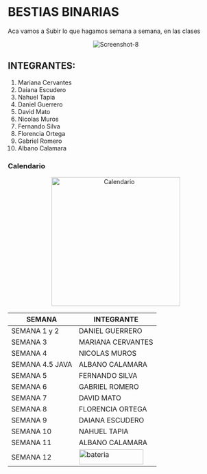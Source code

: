 # **BESTIAS BINARIAS**

Aca vamos a Subir lo que hagamos semana a semana, en las clases 

<div align="center">
<img src="https://i.ibb.co/hFyDT8Z/Screenshot-8.jpg" alt="Screenshot-8" border="0"></a></div>


## INTEGRANTES: 
1. Mariana Cervantes
2. Daiana Escudero
3. Nahuel Tapia
4. Daniel Guerrero
5. David Mato
6. Nicolas Muros
7. Fernando Silva
8. Florencia Ortega
9. Gabriel Romero
10. Albano Calamara

### Calendario

<div align="center">
  <img src="https://media.tenor.com/KfsNy9MrbYAAAAAd/work-tired.gif" alt="Calendario" width="300" height="300">
</div>

| SEMANA | INTEGRANTE |
| ------ | ---------- |
| SEMANA 1 y 2 | DANIEL GUERRERO |
| SEMANA 3 | MARIANA CERVANTES |
| SEMANA 4 | NICOLAS MUROS |
| SEMANA 4.5 JAVA | ALBANO CALAMARA |
| SEMANA 5 | FERNANDO SILVA |
| SEMANA 6 | GABRIEL ROMERO |
| SEMANA 7 | DAVID MATO|
| SEMANA 8 | FLORENCIA ORTEGA|
| SEMANA 9 | DAIANA ESCUDERO|
| SEMANA 10 | NAHUEL TAPIA|
| SEMANA 11 | ALBANO CALAMARA |
| SEMANA 12 | <img src="https://venus.com.py/wp-content/uploads/2017/03/bateria-movimiento.gif" alt="bateria" width="150" height="35" >|
